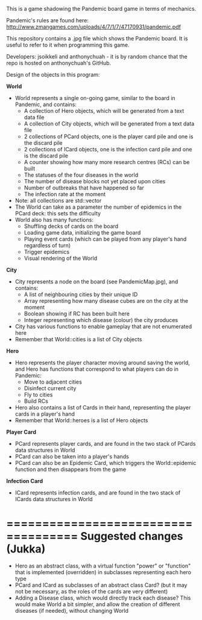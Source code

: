 This is a game shadowing the Pandemic board game in terms of mechanics.

Pandemic's rules are found here: http://www.zmangames.com/uploads/4/7/1/7/47170931/pandemic.pdf

This repository contains a .jpg file which shows the Pandemic board. It is useful to refer to it when programming this game.

Developers: jsoikkeli and anthonychuah - it is by random chance that the repo is hosted on anthonychuah's GitHub.


Design of the objects in this program:

**World**

* World represents a single on-going game, similar to the board in Pandemic, and contains:
    * A collection of Hero objects, which will be generated from a text data file
    * A collection of City objects, which will be generated from a text data file
    * 2 collections of PCard objects, one is the player card pile and one is the discard pile
    * 2 collections of ICard objects, one is the infection card pile and one is the discard pile
    * A counter showing how many more research centres (RCs) can be built
    * The statuses of the four diseases in the world
    * The number of disease blocks not yet placed upon cities
    * Number of outbreaks that have happened so far
    * The infection rate at the moment
* Note: all collections are std::vector
* The World can take as a parameter the number of epidemics in the PCard deck: this sets the difficulty
* World also has many functions:
    * Shuffling decks of cards on the board
    * Loading game data, initializing the game board
    * Playing event cards (which can be played from any player's hand regardless of turn)
    * Trigger epidemics
    * Visual rendering of the World

**City**

* City represents a node on the board (see PandemicMap.jpg), and contains:
    * A list of neighbouring cities by their unique ID
    * Array representing how many disease cubes are on the city at the moment
    * Boolean showing if RC has been built here
    * Integer representing which disease (colour) the city produces
* City has various functions to enable gameplay that are not enumerated here
* Remember that World::cities is a list of City objects

**Hero**

* Hero represents the player character moving around saving the world, and Hero has functions that correspond to what players can do in Pandemic:
    * Move to adjacent cities
    * Disinfect current city
    * Fly to cities
    * Build RCs
* Hero also contains a list of Cards in their hand, representing the player cards in a player's hand
* Remember that World::heroes is a list of Hero objects

**Player Card**

* PCard represents player cards, and are found in the two stack of PCards data structures in World
* PCard can also be taken into a player's hands
* PCard can also be an Epidemic Card, which triggers the World::epidemic function and then disappears from the game

**Infection Card**

* ICard represents infection cards, and are found in the two stack of ICards data structures in World


====================================
Suggested changes (Jukka)
====================================
+ Hero as an abstract class, with a virtual function "power" or "function" that is implemented (overridden) in
  subclasses representing each hero type
+ PCard and ICard as subclasses of an abstract class Card? (but it may not be necessary,
  as the roles of the cards are very different)
+ Adding a Disease class, which would directly track each disease? This would make World a bit simpler,
  and allow the creation of different diseases (if needed), without changing World



